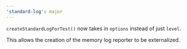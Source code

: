 ```yaml
---
'standard-log': major
---
```


`createStandardLogForTest()` now takes in `options` instead of just `level`.

This allows the creation of the memory log reporter to be externalized.
